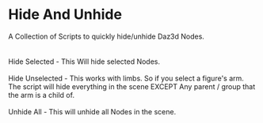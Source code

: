 # Hide And Unhide
A Collection of Scripts to quickly hide/unhide Daz3d Nodes.<br>
<br>
<br>
Hide Selected - This Will hide selected Nodes.<br> 
<br>
Hide Unselected - This works with limbs. So if you select a figure's arm. The script will hide everything in the scene EXCEPT Any parent / group that the arm is a child of.<br>
<br>
Unhide All - This will unhide all Nodes in the scene.<br>

